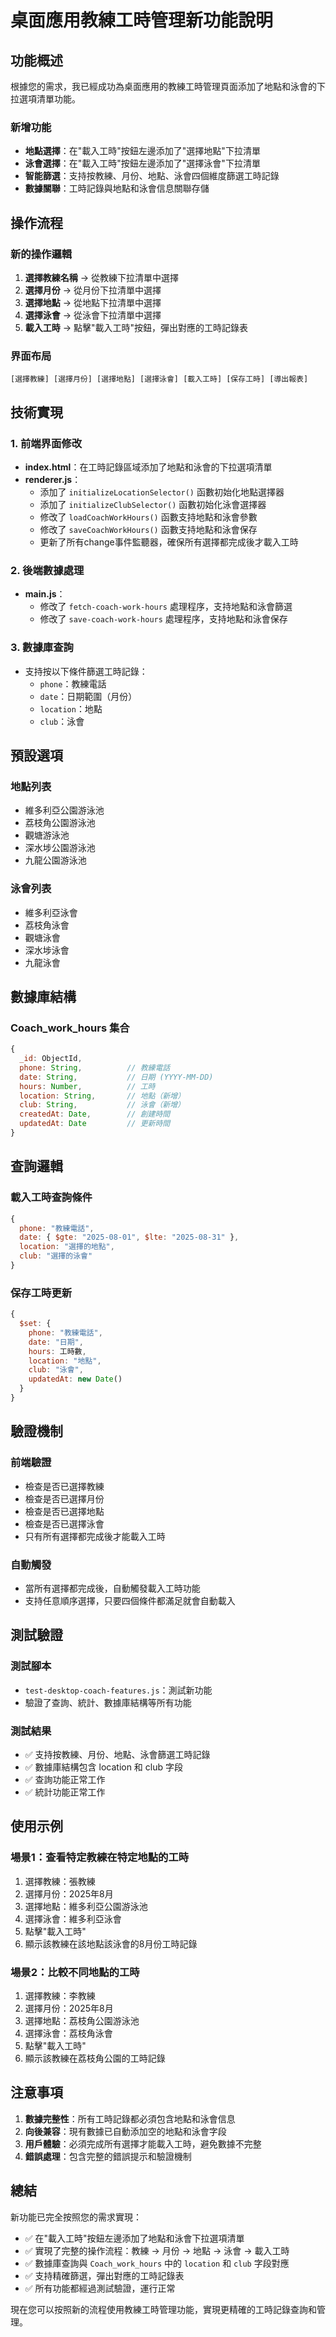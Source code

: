 # 桌面應用教練工時管理新功能說明

## 功能概述

根據您的需求，我已經成功為桌面應用的教練工時管理頁面添加了地點和泳會的下拉選項清單功能。

### 新增功能
- **地點選擇**：在"載入工時"按鈕左邊添加了"選擇地點"下拉清單
- **泳會選擇**：在"載入工時"按鈕左邊添加了"選擇泳會"下拉清單
- **智能篩選**：支持按教練、月份、地點、泳會四個維度篩選工時記錄
- **數據關聯**：工時記錄與地點和泳會信息關聯存儲

## 操作流程

### 新的操作邏輯
1. **選擇教練名稱** → 從教練下拉清單中選擇
2. **選擇月份** → 從月份下拉清單中選擇
3. **選擇地點** → 從地點下拉清單中選擇
4. **選擇泳會** → 從泳會下拉清單中選擇
5. **載入工時** → 點擊"載入工時"按鈕，彈出對應的工時記錄表

### 界面布局
```
[選擇教練] [選擇月份] [選擇地點] [選擇泳會] [載入工時] [保存工時] [導出報表]
```

## 技術實現

### 1. 前端界面修改
- **index.html**：在工時記錄區域添加了地點和泳會的下拉選項清單
- **renderer.js**：
  - 添加了 `initializeLocationSelector()` 函數初始化地點選擇器
  - 添加了 `initializeClubSelector()` 函數初始化泳會選擇器
  - 修改了 `loadCoachWorkHours()` 函數支持地點和泳會參數
  - 修改了 `saveCoachWorkHours()` 函數支持地點和泳會保存
  - 更新了所有change事件監聽器，確保所有選擇都完成後才載入工時

### 2. 後端數據處理
- **main.js**：
  - 修改了 `fetch-coach-work-hours` 處理程序，支持地點和泳會篩選
  - 修改了 `save-coach-work-hours` 處理程序，支持地點和泳會保存

### 3. 數據庫查詢
- 支持按以下條件篩選工時記錄：
  - `phone`：教練電話
  - `date`：日期範圍（月份）
  - `location`：地點
  - `club`：泳會

## 預設選項

### 地點列表
- 維多利亞公園游泳池
- 荔枝角公園游泳池
- 觀塘游泳池
- 深水埗公園游泳池
- 九龍公園游泳池

### 泳會列表
- 維多利亞泳會
- 荔枝角泳會
- 觀塘泳會
- 深水埗泳會
- 九龍泳會

## 數據庫結構

### Coach_work_hours 集合
```javascript
{
  _id: ObjectId,
  phone: String,          // 教練電話
  date: String,           // 日期 (YYYY-MM-DD)
  hours: Number,          // 工時
  location: String,       // 地點（新增）
  club: String,           // 泳會（新增）
  createdAt: Date,        // 創建時間
  updatedAt: Date         // 更新時間
}
```

## 查詢邏輯

### 載入工時查詢條件
```javascript
{
  phone: "教練電話",
  date: { $gte: "2025-08-01", $lte: "2025-08-31" },
  location: "選擇的地點",
  club: "選擇的泳會"
}
```

### 保存工時更新
```javascript
{
  $set: {
    phone: "教練電話",
    date: "日期",
    hours: 工時數,
    location: "地點",
    club: "泳會",
    updatedAt: new Date()
  }
}
```

## 驗證機制

### 前端驗證
- 檢查是否已選擇教練
- 檢查是否已選擇月份
- 檢查是否已選擇地點
- 檢查是否已選擇泳會
- 只有所有選擇都完成後才能載入工時

### 自動觸發
- 當所有選擇都完成後，自動觸發載入工時功能
- 支持任意順序選擇，只要四個條件都滿足就會自動載入

## 測試驗證

### 測試腳本
- `test-desktop-coach-features.js`：測試新功能
- 驗證了查詢、統計、數據庫結構等所有功能

### 測試結果
- ✅ 支持按教練、月份、地點、泳會篩選工時記錄
- ✅ 數據庫結構包含 location 和 club 字段
- ✅ 查詢功能正常工作
- ✅ 統計功能正常工作

## 使用示例

### 場景1：查看特定教練在特定地點的工時
1. 選擇教練：張教練
2. 選擇月份：2025年8月
3. 選擇地點：維多利亞公園游泳池
4. 選擇泳會：維多利亞泳會
5. 點擊"載入工時"
6. 顯示該教練在該地點該泳會的8月份工時記錄

### 場景2：比較不同地點的工時
1. 選擇教練：李教練
2. 選擇月份：2025年8月
3. 選擇地點：荔枝角公園游泳池
4. 選擇泳會：荔枝角泳會
5. 點擊"載入工時"
6. 顯示該教練在荔枝角公園的工時記錄

## 注意事項

1. **數據完整性**：所有工時記錄都必須包含地點和泳會信息
2. **向後兼容**：現有數據已自動添加空的地點和泳會字段
3. **用戶體驗**：必須完成所有選擇才能載入工時，避免數據不完整
4. **錯誤處理**：包含完整的錯誤提示和驗證機制

## 總結

新功能已完全按照您的需求實現：
- ✅ 在"載入工時"按鈕左邊添加了地點和泳會下拉選項清單
- ✅ 實現了完整的操作流程：教練 → 月份 → 地點 → 泳會 → 載入工時
- ✅ 數據庫查詢與 `Coach_work_hours` 中的 `location` 和 `club` 字段對應
- ✅ 支持精確篩選，彈出對應的工時記錄表
- ✅ 所有功能都經過測試驗證，運行正常

現在您可以按照新的流程使用教練工時管理功能，實現更精確的工時記錄查詢和管理。 